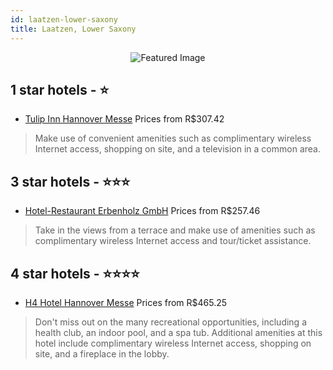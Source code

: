 ```yaml
---
id: laatzen-lower-saxony
title: Laatzen, Lower Saxony
---
```


<center><img src="https://i.travelapi.com/hotels/2000000/1070000/1066600/1066528/c589165f_z.jpg" alt="Featured Image" /></center>


##  1 star hotels - ⭐️

-    [Tulip Inn Hannover Messe](https://us.hurb.com/hotels/laatzen/tulip-inn-hannover-messe-JNP-JP680294?cmp=18055) Prices from R$307.42
   > Make use of convenient amenities such as complimentary wireless Internet access, shopping on site, and a television in a common area.

##  3 star hotels - ⭐️⭐️⭐️

-    [Hotel-Restaurant Erbenholz GmbH](https://us.hurb.com/hotels/laatzen/hotel-restaurant-erbenholz-gmbh-JNP-JP574194?cmp=18055) Prices from R$257.46
   > Take in the views from a terrace and make use of amenities such as complimentary wireless Internet access and tour/ticket assistance.

##  4 star hotels - ⭐️⭐️⭐️⭐️

-    [H4 Hotel Hannover Messe](https://us.hurb.com/hotels/laatzen/h4-hotel-hannover-messe-JNP-JP975164?cmp=18055) Prices from R$465.25
   > Don't miss out on the many recreational opportunities, including a health club, an indoor pool, and a spa tub. Additional amenities at this hotel include complimentary wireless Internet access, shopping on site, and a fireplace in the lobby.
